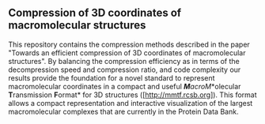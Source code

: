 ## Compression of 3D coordinates of macromolecular structures
This repository contains the compression methods described in the paper "Towards an efficient compression of 3D coordinates of macromolecular structures". By balancing the compression efficiency as in terms of the decompression speed and compression ratio, and code complexity our results provide the foundation for a novel standard to represent macromolecular coordinates in a compact and useful ***M**acro**M**olecular **T**ransmission **F**ormat* for 3D structures ([http://mmtf.rcsb.org]). This format allows a compact representation and interactive visualization of the largest macromolecular complexes that are currently in the Protein Data Bank.
